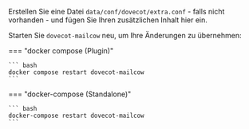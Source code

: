Erstellen Sie eine Datei `data/conf/dovecot/extra.conf` - falls nicht vorhanden - und fügen Sie Ihren zusätzlichen Inhalt hier ein.

Starten Sie `dovecot-mailcow` neu, um Ihre Änderungen zu übernehmen:


=== "docker compose (Plugin)"

    ``` bash
    docker compose restart dovecot-mailcow
    ```

=== "docker-compose (Standalone)"

    ``` bash
    docker-compose restart dovecot-mailcow
    ```